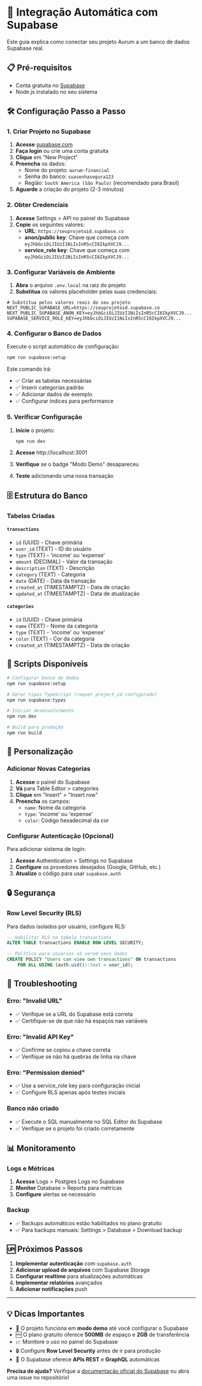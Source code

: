 # 🚀 Integração Automática com Supabase

Este guia explica como conectar seu projeto Aurum a um banco de dados Supabase real.

## 📋 Pré-requisitos

- Conta gratuita no [Supabase](https://supabase.com)
- Node.js instalado no seu sistema

## 🛠️ Configuração Passo a Passo

### 1. Criar Projeto no Supabase

1. **Acesse** [supabase.com](https://supabase.com)
2. **Faça login** ou crie uma conta gratuita
3. **Clique** em "New Project"
4. **Preencha** os dados:
   - Nome do projeto: `aurum-financial`
   - Senha do banco: `suasenhasegura123`
   - Região: `South America (São Paulo)` (recomendado para Brasil)
5. **Aguarde** a criação do projeto (2-3 minutos)

### 2. Obter Credenciais

1. **Acesse** Settings > API no painel do Supabase
2. **Copie** os seguintes valores:
   - **URL**: `https://seuprojetoid.supabase.co`
   - **anon/public key**: Chave que começa com `eyJhbGciOiJIUzI1NiIsInR5cCI6IkpXVCJ9...`
   - **service_role key**: Chave que começa com `eyJhbGciOiJIUzI1NiIsInR5cCI6IkpXVCJ9...`

### 3. Configurar Variáveis de Ambiente

1. **Abra** o arquivo `.env.local` na raiz do projeto
2. **Substitua** os valores placeholder pelas suas credenciais:

```env
# Substitua pelos valores reais do seu projeto
NEXT_PUBLIC_SUPABASE_URL=https://seuprojetoid.supabase.co
NEXT_PUBLIC_SUPABASE_ANON_KEY=eyJhbGciOiJIUzI1NiIsInR5cCI6IkpXVCJ9...
SUPABASE_SERVICE_ROLE_KEY=eyJhbGciOiJIUzI1NiIsInR5cCI6IkpXVCJ9...
```

### 4. Configurar o Banco de Dados

Execute o script automático de configuração:

```bash
npm run supabase:setup
```

Este comando irá:
- ✅ Criar as tabelas necessárias
- ✅ Inserir categorias padrão
- ✅ Adicionar dados de exemplo
- ✅ Configurar índices para performance

### 5. Verificar Configuração

1. **Inicie** o projeto:
   ```bash
   npm run dev
   ```

2. **Acesse** http://localhost:3001
3. **Verifique** se o badge "Modo Demo" desapareceu
4. **Teste** adicionando uma nova transação

## 🗄️ Estrutura do Banco

### Tabelas Criadas

#### `transactions`
- `id` (UUID) - Chave primária
- `user_id` (TEXT) - ID do usuário
- `type` (TEXT) - 'income' ou 'expense'
- `amount` (DECIMAL) - Valor da transação
- `description` (TEXT) - Descrição
- `category` (TEXT) - Categoria
- `date` (DATE) - Data da transação
- `created_at` (TIMESTAMPTZ) - Data de criação
- `updated_at` (TIMESTAMPTZ) - Data de atualização

#### `categories`
- `id` (UUID) - Chave primária
- `name` (TEXT) - Nome da categoria
- `type` (TEXT) - 'income' ou 'expense'
- `color` (TEXT) - Cor da categoria
- `created_at` (TIMESTAMPTZ) - Data de criação

## 🔧 Scripts Disponíveis

```bash
# Configurar banco de dados
npm run supabase:setup

# Gerar tipos TypeScript (requer project_id configurado)
npm run supabase:types

# Iniciar desenvolvimento
npm run dev

# Build para produção
npm run build
```

## 🎨 Personalização

### Adicionar Novas Categorias

1. **Acesse** o painel do Supabase
2. **Vá** para Table Editor > categories
3. **Clique** em "Insert" > "Insert row"
4. **Preencha** os campos:
   - `name`: Nome da categoria
   - `type`: 'income' ou 'expense'
   - `color`: Código hexadecimal da cor

### Configurar Autenticação (Opcional)

Para adicionar sistema de login:

1. **Acesse** Authentication > Settings no Supabase
2. **Configure** os provedores desejados (Google, GitHub, etc.)
3. **Atualize** o código para usar `supabase.auth`

## 🔒 Segurança

### Row Level Security (RLS)

Para dados isolados por usuário, configure RLS:

```sql
-- Habilitar RLS na tabela transactions
ALTER TABLE transactions ENABLE ROW LEVEL SECURITY;

-- Política para usuarios só verem seus dados
CREATE POLICY "Users can view own transactions" ON transactions
    FOR ALL USING (auth.uid()::text = user_id);
```

## 🚨 Troubleshooting

### Erro: "Invalid URL"
- ✅ Verifique se a URL do Supabase está correta
- ✅ Certifique-se de que não há espaços nas variáveis

### Erro: "Invalid API Key"
- ✅ Confirme se copiou a chave correta
- ✅ Verifique se não há quebras de linha na chave

### Erro: "Permission denied"
- ✅ Use a service_role key para configuração inicial
- ✅ Configure RLS apenas após testes iniciais

### Banco não criado
- ✅ Execute o SQL manualmente no SQL Editor do Supabase
- ✅ Verifique se o projeto foi criado corretamente

## 📊 Monitoramento

### Logs e Métricas

1. **Acesse** Logs > Postgres Logs no Supabase
2. **Monitor** Database > Reports para métricas
3. **Configure** alertas se necessário

### Backup

- ✅ Backups automáticos estão habilitados no plano gratuito
- ✅ Para backups manuais: Settings > Database > Download backup

## 🆙 Próximos Passos

1. **Implementar autenticação** com `supabase.auth`
2. **Adicionar upload de arquivos** com Supabase Storage
3. **Configurar realtime** para atualizações automáticas
4. **Implementar relatórios** avançados
5. **Adicionar notificações** push

---

## 💡 Dicas Importantes

- 🔄 O projeto funciona em **modo demo** até você configurar o Supabase
- 🆓 O plano gratuito oferece **500MB** de espaço e **2GB** de transferência
- 📈 Monitore o uso no painel do Supabase
- 🔒 Configure **Row Level Security** antes de ir para produção
- 📱 O Supabase oferece **APIs REST** e **GraphQL** automáticas

**Precisa de ajuda?** Verifique a [documentação oficial do Supabase](https://supabase.com/docs) ou abra uma issue no repositório!
